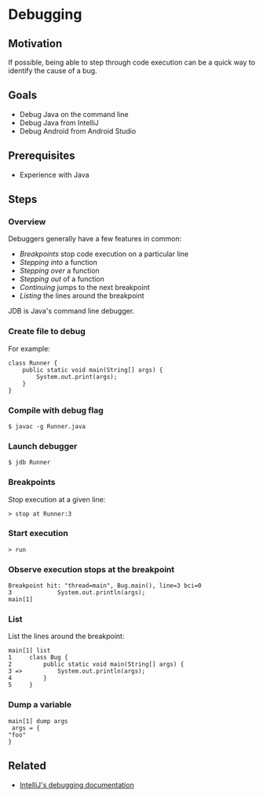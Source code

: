 # Debugging

## Motivation

If possible, being able to step through code execution can be a quick way to identify the cause of a bug.

## Goals

* Debug Java on the command line
* Debug Java from IntelliJ
* Debug Android from Android Studio

## Prerequisites

* Experience with Java

## Steps

### Overview

Debuggers generally have a few features in common:
* _Breakpoints_ stop code execution on a particular line
* _Stepping into_ a function
* _Stepping over_ a function
* _Stepping out_ of a function
* _Continuing_ jumps to the next breakpoint
* _Listing_ the lines around the breakpoint

JDB is Java's command line debugger.

### Create file to debug

For example:
```
class Runner {
	public static void main(String[] args) {
		System.out.print(args);
	}
}
```

### Compile with debug flag

```
$ javac -g Runner.java
```

### Launch debugger

```
$ jdb Runner
```

### Breakpoints

Stop execution at a given line:

```
> stop at Runner:3
```

### Start execution

```
> run
```

### Observe execution stops at the breakpoint

```
Breakpoint hit: "thread=main", Bug.main(), line=3 bci=0
3             System.out.println(args);
main[1]
```

### List

List the lines around the breakpoint:

```
main[1] list
1     class Bug {
2         public static void main(String[] args) {
3 =>          System.out.println(args);
4         }
5     }
```

### Dump a variable

```
main[1] dump args
 args = {
"foo"
}
```

## Related

* [IntelliJ's debugging documentation](https://www.jetbrains.com/idea/help/debugging.html)


